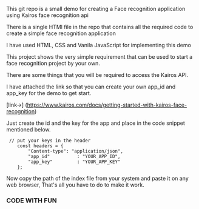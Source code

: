 This git repo is a small demo for creating a Face recognition application using Kairos face recognition api

There is a single HTMl file in the repo that contains all the required code to create a simple face recognition application

I have used HTML, CSS and Vanila JavaScript for implementing this demo

This project shows the very simple requirement that can be used to start a face recognition project by your own.

There are some things that you will be required to access the Kairos API.

I have attached the link so that you can create your own app_id and app_key for the demo to get start.

[link->] (https://www.kairos.com/docs/getting-started-with-kairos-face-recognition)

Just create the id and the key for the app and place in the code snippet mentioned below.

	 // put your keys in the header
        const headers = {
            "Content-type": "application/json",
            "app_id"          : "YOUR_APP_ID",
            "app_key"         : "YOUR_APP_KEY"
        };

Now copy the path of the index file from your system and paste it on any web browser, That's all you have to do to make it work.

### CODE WITH FUN ###

